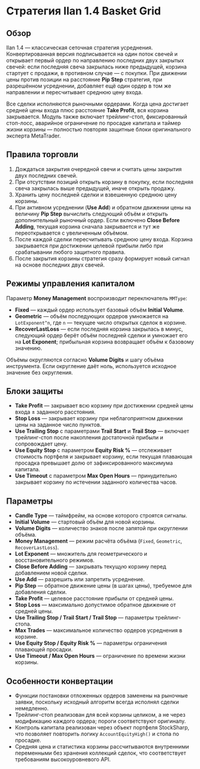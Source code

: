 # Стратегия Ilan 1.4 Basket Grid

## Обзор
Ilan 1.4 — классическая сеточная стратегия усреднения. Конвертированная версия подписывается на один поток свечей и открывает первый ордер по направлению последних двух закрытых свечей: если последняя свеча закрылась ниже предыдущей, корзина стартует с продажи, в противном случае — с покупки. При движении цены против позиции на расстояние **Pip Step** стратегия, при разрешённом усреднении, добавляет ещё один ордер в том же направлении и пересчитывает среднюю цену входа.

Все сделки исполняются рыночными ордерами. Когда цена достигает средней цены входа плюс расстояние **Take Profit**, вся корзина закрывается. Модуль также включает трейлинг-стоп, фиксированный стоп-лосс, аварийное ограничение по просадке капитала и таймер жизни корзины — полностью повторяя защитные блоки оригинального эксперта MetaTrader.

## Правила торговли
1. Дождаться закрытия очередной свечи и считать цены закрытия двух последних свечей.
2. При отсутствии позиций открыть корзину в покупку, если последняя свеча закрылась выше предыдущей, иначе открыть продажу.
3. Хранить цену последней сделки и взвешенную среднюю цену корзины.
4. При активном усреднении (**Use Add**) и обратном движении цены на величину **Pip Step** вычислить следующий объём и открыть дополнительный рыночный ордер. Если включено **Close Before Adding**, текущая корзина сначала закрывается и тут же переоткрывается с увеличенным объёмом.
5. После каждой сделки пересчитывать среднюю цену входа. Корзина закрывается при достижении целевой прибыли либо при срабатывании любого защитного правила.
6. После закрытия корзины стратегия сразу формирует новый сигнал на основе последних двух свечей.

## Режимы управления капиталом
Параметр **Money Management** воспроизводит переключатель `MMType`:
- **Fixed** — каждый ордер использует базовый объём **Initial Volume**.
- **Geometric** — объём последующих ордеров умножается на `LotExponent^n`, где `n` — текущее число открытых сделок в корзине.
- **RecoverLastLoss** — если последняя корзина закрылась в минус, следующий ордер берёт объём последней сделки и умножает его на **Lot Exponent**; прибыльная корзина возвращает объём к базовому значению.

Объёмы округляются согласно **Volume Digits** и шагу объёма инструмента. Если округление даёт ноль, используется исходное значение без округления.

## Блоки защиты
- **Take Profit** — закрывает всю корзину при достижении средней цены входа ± заданного расстояния.
- **Stop Loss** — закрывает корзину при неблагоприятном движении цены на заданное число пунктов.
- **Use Trailing Stop** с параметрами **Trail Start** и **Trail Stop** — включает трейлинг-стоп после накопления достаточной прибыли и сопровождает цену.
- **Use Equity Stop** с параметром **Equity Risk %** — отслеживает стоимость портфеля и закрывает корзину, если текущая плавающая просадка превышает долю от зафиксированного максимума капитала.
- **Use Timeout** с параметром **Max Open Hours** — принудительно закрывает корзину по истечении заданного количества часов.

## Параметры
- **Candle Type** — таймфрейм, на основе которого строятся сигналы.
- **Initial Volume** — стартовый объём для новой корзины.
- **Volume Digits** — количество знаков после запятой при округлении объёма.
- **Money Management** — режим расчёта объёма (`Fixed`, `Geometric`, `RecoverLastLoss`).
- **Lot Exponent** — множитель для геометрического и восстановительного режимов.
- **Close Before Adding** — закрывать текущую корзину перед добавлением новой сделки.
- **Use Add** — разрешить или запретить усреднение.
- **Pip Step** — обратное движение цены (в шагах цены), требуемое для добавления сделки.
- **Take Profit** — целевое расстояние прибыли от средней цены.
- **Stop Loss** — максимально допустимое обратное движение от средней цены.
- **Use Trailing Stop / Trail Start / Trail Stop** — параметры трейлинг-стопа.
- **Max Trades** — максимальное количество ордеров усреднения в корзине.
- **Use Equity Stop / Equity Risk %** — параметры ограничения плавающей просадки.
- **Use Timeout / Max Open Hours** — ограничение по времени жизни корзины.

## Особенности конвертации
- Функции постановки отложенных ордеров заменены на рыночные заявки, поскольку исходный алгоритм всегда исполнял сделки немедленно.
- Трейлинг-стоп реализован для всей корзины целиком, а не через модификацию каждого ордера; пороги соответствуют оригиналу.
- Контроль капитала реализован через объект портфеля StockSharp, что позволяет повторить логику `AccountEquityHigh()` и стопа по просадке.
- Средняя цена и статистика корзины рассчитываются внутренними переменными без хранения коллекций сделок, что соответствует требованиям высокоуровневого API.
